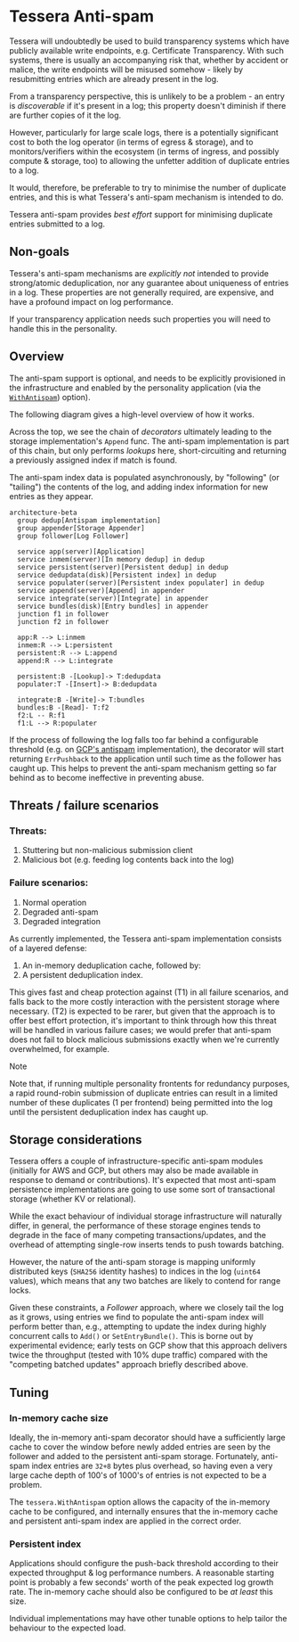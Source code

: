 # Tessera Anti-spam

Tessera will undoubtedly be used to build transparency systems which have publicly available
write endpoints, e.g. Certificate Transparency. With such systems, there is usually an accompanying
risk that, whether by accident or malice, the write endpoints will be misused somehow - likely by
resubmitting entries which are already present in the log.

From a transparency perspective, this is unlikely to be a problem - an entry is _discoverable_ if it's
present in a log; this property doesn't diminish if there are further copies of it the log.

However, particularly for large scale logs, there is a potentially significant cost to both the log operator
(in terms of egress & storage), and to monitors/verifiers within the ecosystem (in terms of ingress, and possibly
compute & storage, too) to allowing the unfetter addition of duplicate entries to a log.

It would, therefore, be preferable to try to minimise the number of duplicate entries, and this is what
Tessera's anti-spam mechanism is intended to do.

Tessera anti-spam provides _best effort_ support for minimising duplicate entries submitted to a log.

## Non-goals

Tessera's anti-spam mechanisms are _explicitly not_ intended to provide strong/atomic deduplication, nor any
guarantee about uniqueness of entries in a log. These properties are not generally required, are
expensive, and have a profound impact on log performance.

If your transparency application needs such properties you will need to handle this in the personality.

## Overview

The anti-spam support is optional, and needs to be explicitly provisioned in the infrastructure and enabled
by the personality application (via the
[`WithAntispam`](https://pkg.go.dev/github.com/transparency-dev/tessera@main#AppendOptions.WithAntispam))
 option).

The following diagram gives a high-level overview of how it works.

Across the top, we see the chain of _decorators_ ultimately leading to the storage implementation's `Append` func.
The anti-spam implementation is part of this chain, but only performs _lookups_ here, short-circuiting and returning
a previously assigned index if match is found.

The anti-spam index data is populated asynchronously, by "following" (or "tailing") the contents of the log, 
and adding index information for new entries as they appear.

```mermaid
architecture-beta
  group dedup[Antispam implementation]
  group appender[Storage Appender]
  group follower[Log Follower]

  service app(server)[Application]
  service inmem(server)[In memory dedup] in dedup
  service persistent(server)[Persistent dedup] in dedup
  service dedupdata(disk)[Persistent index] in dedup
  service populater(server)[Persistent index populater] in dedup
  service append(server)[Append] in appender
  service integrate(server)[Integrate] in appender
  service bundles(disk)[Entry bundles] in appender
  junction f1 in follower
  junction f2 in follower

  app:R --> L:inmem
  inmem:R --> L:persistent
  persistent:R --> L:append
  append:R --> L:integrate

  persistent:B -[Lookup]-> T:dedupdata
  populater:T -[Insert]-> B:dedupdata

  integrate:B -[Write]-> T:bundles
  bundles:B -[Read]- T:f2
  f2:L -- R:f1
  f1:L --> R:populater
```

If the process of following the log falls too far behind a
configurable threshold (e.g. on
[GCP's antispam](https://pkg.go.dev/github.com/transparency-dev/tessera@main#AppendOptions.WithPushback)
implementation), the decorator will start returning `ErrPushback` to the application until such time as the
follower has caught up. This helps to prevent the anti-spam mechanism getting so far behind as to become
ineffective in preventing abuse.

## Threats / failure scenarios

### Threats:

1. Stuttering but non-malicious submission client
2. Malicious bot (e.g. feeding log contents back into the log)

### Failure scenarios:

1. Normal operation
2. Degraded anti-spam
3. Degraded integration

As currently implemented, the Tessera anti-spam implementation consists of a layered defense: 

1. An in-memory deduplication cache, followed by:
2. A persistent deduplication index.

This gives fast and cheap protection against (T1) in all failure scenarios, and falls back to the more costly interaction
with the persistent storage where necessary.
(T2) is expected to be rarer, but given that the approach is to offer best effort protection, it's important to think through
how this threat will be handled in various failure cases; we would prefer that anti-spam does not fail to block malicious
submissions exactly when we're currently overwhelmed, for example.

> [!Note]
> Note that, if running multiple personality frontents for redundancy purposes, a rapid round-robin submission of
> duplicate entries can result in a limited number of these duplicates (1 per frontend) being permitted into the log until
> the persistent deduplication index has caught up.

## Storage considerations

Tessera offers a couple of infrastructure-specific anti-spam modules (initially for AWS and GCP, but others may also be made
available in response to demand or contributions). It's expected that most anti-spam persistence implementations are going to
use some sort of transactional storage (whether KV or relational).

While the exact behaviour of individual storage infrastructure will naturally differ, in general, the performance of these storage
engines tends to degrade in the face of many competing transactions/updates, and the overhead of attempting single-row inserts tends
to push towards batching. 

However, the nature of the anti-spam storage is mapping uniformly distributed keys (`SHA256` identity hashes)
to indices in the log (`uint64` values), which means that any two batches are likely to contend for range locks.

Given these constraints, a _Follower_ approach, where we closely tail the log as it grows, using entries we find to populate the
anti-spam index will perform better than, e.g., attempting to update the index during highly concurrent calls to `Add()` or 
`SetEntryBundle()`. This is borne out by experimental evidence; early tests on GCP show that this approach delivers twice the
throughput (tested with 10% dupe traffic) compared with the "competing batched updates" approach briefly described above.

## Tuning

### In-memory cache size

Ideally, the in-memory anti-spam decorator should have a sufficiently large cache to cover the window before newly added entries are
seen by the follower and added to the persistent anti-spam storage. Fortunately, anti-spam index entries are `32+8` bytes plus overhead,
so having even a very large cache depth of 100's of 1000's of entries is not expected to be a problem.

The `tessera.WithAntispam` option allows the capacity of the in-memory cache to be configured, and internally ensures that the in-memory
cache and persistent anti-spam index are applied in the correct order.

### Persistent index

Applications should configure the push-back threshold according to their expected throughput &
log performance numbers. A reasonable starting point is probably a few seconds' worth of the peak expected log 
growth rate.  The in-memory cache should also be configured to be _at least_ this size.

Individual implementations may have other tunable options to help tailor the behaviour to the expected load.



